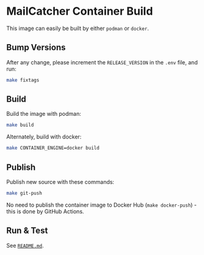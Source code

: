 # MailCatcher Container Build

This image can easily be built by either `podman` or `docker`.

## Bump Versions

After any change, please increment the `RELEASE_VERSION` in the `.env` file, and run:

```sh
make fixtags
```

## Build

Build the image with podman:

```sh
make build
```

Alternately, build with docker:

```sh
make CONTAINER_ENGINE=docker build
```

## Publish

Publish new source with these commands:

```sh
make git-push
```

No need to publish the container image to Docker Hub (`make docker-push`) - this is done by GitHub Actions.

## Run & Test

See [`README.md`](README.md).
